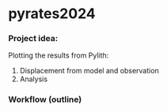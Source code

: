 # pyrates2024
### Project idea:
Plotting the results from Pylith:
1. Displacement from model and observation
2. Analysis 

### Workflow (outline) ###
